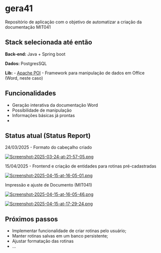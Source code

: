 
# gera41

Repositório de aplicação com o objetivo de automatizar a criação da documentação MIT041



## Stack selecionada até então

**Back-end:** Java + Spring boot

**Dados:** PostgresSQL

**Lib:** - [Apache POI](https://poi.apache.org/apidocs/5.0/) - Framework para manipulação de dados em Office (Word, neste caso)

## Funcionalidades

- Geração interativa da documentação Word
- Possibilidade de manipulação
- Informações básicas já prontas
-

## Status atual (Status Report)
24/03/2025 - Formato do cabeçalho criado

[![Screenshot-2025-03-24-at-21-57-05.png](https://i.postimg.cc/yNLQQkb6/Screenshot-2025-03-24-at-21-57-05.png)](https://postimg.cc/NyrkLftZ)

15/04/2025 - Frontend e criação de entidades para rotinas pré-cadastradas

[![Screenshot-2025-04-15-at-16-05-01.png](https://i.postimg.cc/htvCDN7K/Screenshot-2025-04-15-at-16-05-01.png)](https://postimg.cc/yDqhnQPG)

Impressão e ajuste de Documento (MIT041)

[![Screenshot-2025-04-15-at-16-05-46.png](https://i.postimg.cc/m2kHn4HN/Screenshot-2025-04-15-at-16-05-46.png)](https://postimg.cc/9r304v1r)

[![Screenshot-2025-04-15-at-17-29-24.png](https://i.postimg.cc/MG4LZ44C/Screenshot-2025-04-15-at-17-29-24.png)](https://postimg.cc/5HBgnPfg)

## Próximos passos
- Implementar funcionalidade de criar rotinas pelo usuário;
- Manter rotinas salvas em um banco persistente;
- Ajustar formatação das rotinas
- ...
